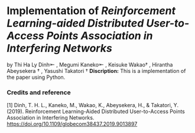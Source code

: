 # Implementation of *Reinforcement Learning-aided Distributed User-to-Access Points Association in Interfering Networks*
by Thi Ha Ly Dinh⇤ , Megumi Kaneko⇤ , Keisuke Wakao† , Hirantha Abeysekera † , Yasushi Takatori †
**Discription:** This is a implementation of the paper using Python.

### Credits and reference
[1] Dinh, T. H. L., Kaneko, M., Wakao, K., Abeysekera, H., & Takatori, Y. (2019). Reinforcement Learning-Aided Distributed User-to-Access Points Association in Interfering Networks. https://doi.org/10.1109/globecom38437.2019.9013897
